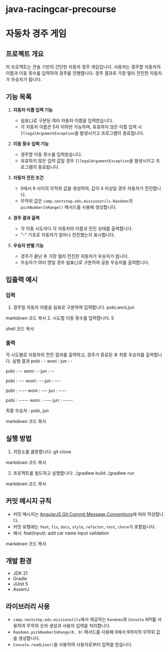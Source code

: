 # java-racingcar-precourse
# 자동차 경주 게임

## 프로젝트 개요
이 프로젝트는 콘솔 기반의 간단한 자동차 경주 게임입니다. 사용자는 경주할 자동차의 이름과 이동 횟수를 입력하여 경주를 진행합니다. 경주 결과로 가장 멀리 전진한 자동차가 우승자가 됩니다.

## 기능 목록
1. **자동차 이름 입력 기능**
    - 쉼표(,)로 구분된 여러 자동차 이름을 입력받습니다.
    - 각 자동차 이름은 5자 이하만 가능하며, 유효하지 않은 이름 입력 시 `IllegalArgumentException`을 발생시키고 프로그램이 종료됩니다.

2. **이동 횟수 입력 기능**
    - 경주할 이동 횟수를 입력받습니다.
    - 유효하지 않은 입력 값일 경우 `IllegalArgumentException`을 발생시키고 프로그램이 종료됩니다.

3. **자동차 전진 조건**
    - 0에서 9 사이의 무작위 값을 생성하여, 값이 4 이상일 경우 자동차가 전진합니다.
    - 무작위 값은 `camp.nextstep.edu.missionutils.Randoms`의 `pickNumberInRange()` 메서드를 사용해 생성합니다.

4. **경주 결과 출력**
    - 각 이동 시도마다 각 자동차의 이름과 전진 상태를 출력합니다.
    - "-" 기호로 자동차가 얼마나 전진했는지 표시합니다.

5. **우승자 판별 기능**
    - 경주가 끝난 후 가장 멀리 전진한 자동차가 우승자가 됩니다.
    - 우승자가 여러 명일 경우 쉼표(,)로 구분하여 공동 우승자를 출력합니다.

## 입출력 예시
### 입력
1. 경주할 자동차 이름을 쉼표로 구분하여 입력합니다.
   pobi,woni,jun

markdown
코드 복사
2. 시도할 이동 횟수를 입력합니다.
   5

shell
코드 복사

### 출력
각 시도별로 자동차의 전진 결과를 출력하고, 경주가 종료된 후 최종 우승자를 출력합니다.
실행 결과 pobi : - woni : jun : -

pobi : -- woni : - jun : --

pobi : --- woni : -- jun : ---

pobi : ---- woni : --- jun : ----

pobi : ----- woni : ---- jun : -----

최종 우승자 : pobi, jun

markdown
코드 복사

## 실행 방법
1. 저장소를 클론합니다:
   git clone <repository-url>

markdown
코드 복사

2. 프로젝트를 빌드하고 실행합니다:
   ./gradlew build ./gradlew run

markdown
코드 복사

## 커밋 메시지 규칙
- 커밋 메시지는 [AngularJS Git Commit Message Conventions](https://github.com/angular/angular.js/blob/master/DEVELOPERS.md#commits)에 따라 작성합니다.
- 커밋 유형에는 `feat`, `fix`, `docs`, `style`, `refactor`, `test`, `chore`가 포함됩니다.
- 예시:
  feat(input): add car name input validation

markdown
코드 복사

## 개발 환경
- JDK 21
- Gradle
- JUnit 5
- AssertJ

## 라이브러리 사용
- `camp.nextstep.edu.missionutils`에서 제공하는 `Randoms`와 `Console` API를 사용하여 무작위 숫자 생성과 사용자 입력을 처리합니다.
- `Randoms.pickNumberInRange(0, 9)` 메서드를 사용해 0에서 9까지의 무작위 값을 생성합니다.
- `Console.readLine()`을 사용하여 사용자로부터 입력을 받습니다.
